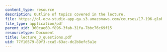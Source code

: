 ```yaml
---
content_type: resource
description: Outline of topics covered in the lecture.
file: https://ol-ocw-studio-app-qa.s3.amazonaws.com/courses/17-196-globalization-fall-2005/77f1057989f3cca563acdc2b8efc5a1e_lecture_3_questions.pdf
file_type: application/pdf
parent_uid: 360cae60-f896-3fab-31fa-7bbc76c69f15
resourcetype: Document
title: lecture_3_questions.pdf
uid: 77f10579-89f3-cca5-63ac-dc2b8efc5a1e
---
```

